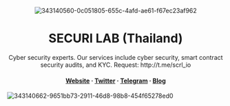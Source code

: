 <div align="center">

  
 ![343140560-0c051805-655c-4afd-ae61-f67ec23af962](https://github.com/user-attachments/assets/1adbf911-b3bd-4b68-a18d-b427bab15cad)


  <h1>SECURI LAB (Thailand)</h1>
  
  <p>
    Cyber security experts. Our services include cyber security, smart contract security audits, and KYC.
Request: http://t.me/scrl_io
  </p>
  
  

<h4>
    <a href="https://scrl.io/">Website</a>
  <span> · </span>
    <a href="https://twitter.com/scrl_io">Twitter</a>
  <span> · </span>
    <a href="https://t.me/scrl_io">Telegram</a>
  <span> · </span>
    <a href="https://medium.com/@securi">Blog</a>
  </h4>
</div>

![343140662-9651bb73-2911-46d8-98b8-454f65278ed0](https://github.com/user-attachments/assets/272a40b1-984d-49b2-af3b-1cb50b1fba41)



